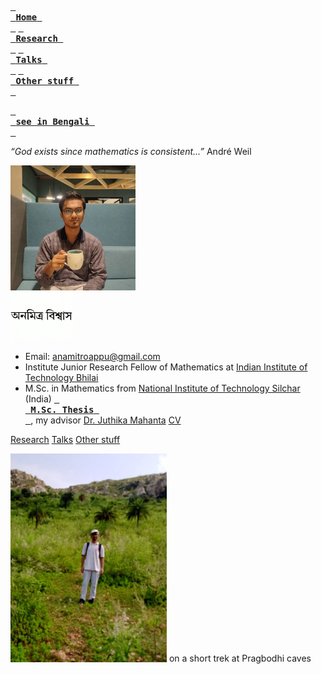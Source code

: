 [<kbd> <br> **Home** <br> </kbd>](README.md) [<kbd> <br> **Research** <br> </kbd>](research.md) [<kbd> <br> **Talks** <br> </kbd>](talks.md) [<kbd> <br> **Other stuff** <br> </kbd>](hobbies.md)

[<kbd> <br> **see in Bengali** <br> </kbd>](bn.md)

*“God exists since mathematics is consistent...”* André Weil

<img src="picture.jpg" alt="drawing" width="200"/><br><img src="name3.jpg" alt="drawing" width="100"/>

- Email: anamitroappu@gmail.com
- Institute Junior Research Fellow of Mathematics at <a href="https://iitbhilai.ac.in">Indian Institute of Technology Bhilai</a>
- M.Sc. in Mathematics from <a href="http://maths.nits.ac.in/">National Institute of Technology Silchar</a> (India)
[<kbd> <br> **M.Sc. Thesis** <br> </kbd>](files/anamitro_thesis_old.pdf), my advisor [Dr. Juthika Mahanta](http://maths.nits.ac.in/juthika/)
[CV](files/anamitro_cv.pdf)

<a href="research.md">Research</a>
<a href="talks.md">Talks</a></li>
<a href="hobbies.md">Other stuff</a></li>
 

<img src="pictures/pragbodhi.jpg" alt="drawing" width="250"/>
on a short trek at Pragbodhi caves

